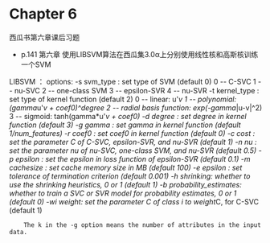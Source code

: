 # Chapter 6 

西瓜书第六章课后习题
- p.141 第六章 使用LIBSVM算法在西瓜集3.0α上分别使用线性核和高斯核训练一个SVM

LIBSVM ：
        options:
        -s svm_type : set type of SVM (default 0)
            0 -- C-SVC
            1 -- nu-SVC
            2 -- one-class SVM
            3 -- epsilon-SVR
            4 -- nu-SVR
        -t kernel_type : set type of kernel function (default 2)
            0 -- linear: u'*v
            1 -- polynomial: (gamma*u'*v + coef0)^degree
            2 -- radial basis function: exp(-gamma*|u-v|^2)
            3 -- sigmoid: tanh(gamma*u'*v + coef0)
        -d degree : set degree in kernel function (default 3)
        -g gamma : set gamma in kernel function (default 1/num_features)
        -r coef0 : set coef0 in kernel function (default 0)
        -c cost : set the parameter C of C-SVC, epsilon-SVR, and nu-SVR (default 1)
        -n nu : set the parameter nu of nu-SVC, one-class SVM, and nu-SVR (default 0.5)
        -p epsilon : set the epsilon in loss function of epsilon-SVR (default 0.1)
        -m cachesize : set cache memory size in MB (default 100)
        -e epsilon : set tolerance of termination criterion (default 0.001)
        -h shrinking: whether to use the shrinking heuristics, 0 or 1 (default 1)
        -b probability_estimates: whether to train a SVC or SVR model for probability estimates, 0 or 1 (default 0)
        -wi weight: set the parameter C of class i to weight*C, for C-SVC (default 1)

        The k in the -g option means the number of attributes in the input data.

